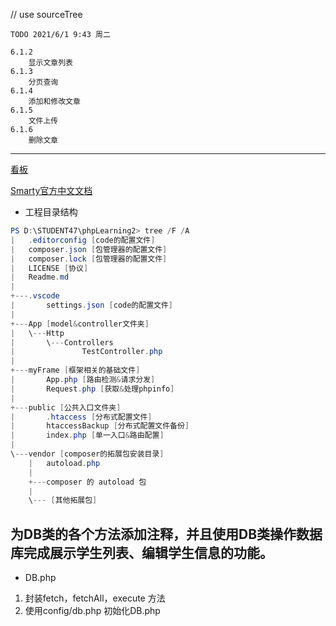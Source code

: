 // use sourceTree


``` TODO
TODO 2021/6/1 9:43 周二

6.1.2
    显示文章列表
6.1.3
    分页查询
6.1.4
    添加和修改文章
6.1.5
    文件上传
6.1.6
    删除文章
```
-------------------------

[看板](https://gitee.com/ChenGaoAng/phpLearning2/board)

[Smarty官方中文文档](https://www.smarty.net/docs/zh_CN/)

- 工程目录结构
```powershell
PS D:\STUDENT47\phpLearning2> tree /F /A
|   .editorconfig [code的配置文件]
|   composer.json [包管理器的配置文件]
|   composer.lock [包管理器的配置文件]
|   LICENSE [协议]
|   Readme.md 
|
+---.vscode
|       settings.json [code的配置文件]
|
+---App [model&controller文件夹]
|   \---Http
|       \---Controllers
|               TestController.php
|
+---myFrame [框架相关的基础文件]
|       App.php [路由检测&请求分发]
|       Request.php [获取&处理phpinfo]
|
+---public [公共入口文件夹]
|       .htaccess [分布式配置文件]
|       htaccessBackup [分布式配置文件备份]
|       index.php [单一入口&路由配置]
|
\---vendor [composer的拓展包安装目录]
    |   autoload.php
    |
    +---composer 的 autoload 包
    |
    \--- [其他拓展包]
```

## 为DB类的各个方法添加注释，并且使用DB类操作数据库完成展示学生列表、编辑学生信息的功能。
- DB.php
1. 封装fetch，fetchAll，execute 方法
2. 使用config/db.php 初始化DB.php
